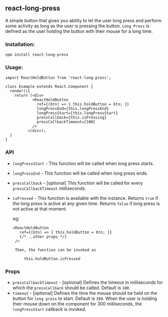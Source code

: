 ## react-long-press
A simple button that gives you ability to let the user long press and perform some activity as long as the user is pressing the button. `Long Press` is defined as the user holding the button with their mouse for a long time.

### Installation:

    npm install react-long-press

    
### Usage:

    import ReactHoldButton from 'react-long-press';

    class Example extends React.Component {
      render(){
        return (<div>
                <ReactHoldButton
                  ref={(btn) => { this.holdButton = btn; }}
                  longPressEnd={this.longPressEnd}
                  longPressStart={this.longPressStart}
                  pressCallback={this.isPressing}
                  pressCallbackTimeout={100}
                />
              </div>);
      }
    }


### API

 - `longPressStart` - This function will be called when long press starts.
 - `longPressEnd` - This function will be called when long press ends.
 - `pressCallback` - [optional] This function will be called for every `pressCallbackTimeout` milliseconds.
-  `isPressed` - This function is available with the instance. Returns `true` if the long press is active at any given time. Returns `false` if long press is not active at that moment.
    
    eg:  

       <ReactHoldButton
          ref={(btn) => { this.holdButton = btn; }}
          {/* ..other props */}
        />

        Then, the function can be invoked as 

            this.holdButton.isPressed

### Props 

- `pressCallbackTimeout` - [optional] Defines the timeout in milliseconds for which the `pressCallback` should be called. Default is `100`. 
- `timeout` - [optional] Defines the time the mouse should be held on the button for `long press` to start. Default is `300`. When the user is holding their mouse down on the component for 300 milliseconds, the `longPressStart` callback is invoked.


